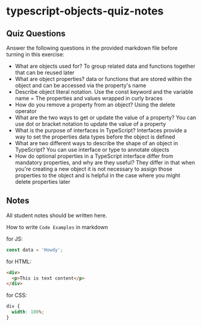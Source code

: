 # typescript-objects-quiz-notes

## Quiz Questions

Answer the following questions in the provided markdown file before turning in this exercise:

- What are objects used for?
  To group related data and functions together that can be reused later
- What are object properties?
  data or functions that are stored within the object and can be accessed via the property's name
- Describe object literal notation.
  Use the const keyword and the variable name = The properties and values wrapped in curly braces
- How do you remove a property from an object?
  Using the delete operator
- What are the two ways to get or update the value of a property?
  You can use dot or bracket notation to update the value of a property
- What is the purpose of interfaces in TypeScript?
  Interfaces provide a way to set the properties data types before the object is defined
- What are two different ways to describe the shape of an object in TypeScript?
  You can use interface or type to annotate objects
- How do optional properties in a TypeScript interface differ from mandatory properties, and why are they useful?
  They differ in that when you're creating a new object it is not necessary to assign those properties to the object and is helpful in the case where you might delete properties later

## Notes

All student notes should be written here.

How to write `Code Examples` in markdown

for JS:

```javascript
const data = 'Howdy';
```

for HTML:

```html
<div>
  <p>This is text content</p>
</div>
```

for CSS:

```css
div {
  width: 100%;
}
```
